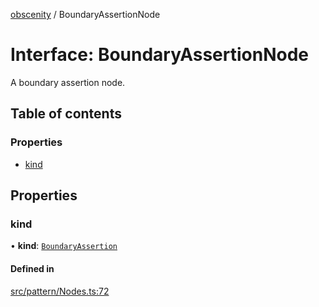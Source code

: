 [obscenity](../README.md) / BoundaryAssertionNode

# Interface: BoundaryAssertionNode

A boundary assertion node.

## Table of contents

### Properties

- [kind](BoundaryAssertionNode.md#kind)

## Properties

### kind

• **kind**: [`BoundaryAssertion`](../enums/SyntaxKind.md#boundaryassertion)

#### Defined in

[src/pattern/Nodes.ts:72](https://github.com/jo3-l/obscenity/blob/9aba3bc/src/pattern/Nodes.ts#L72)
